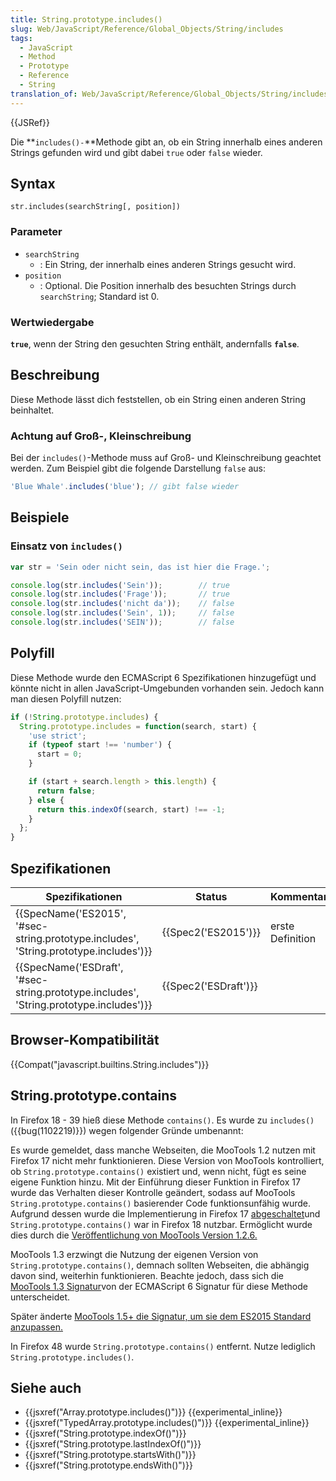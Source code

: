 ```yaml
---
title: String.prototype.includes()
slug: Web/JavaScript/Reference/Global_Objects/String/includes
tags:
  - JavaScript
  - Method
  - Prototype
  - Reference
  - String
translation_of: Web/JavaScript/Reference/Global_Objects/String/includes
---
```

{{JSRef}}

Die **`includes()-`**Methode gibt an, ob ein String innerhalb eines anderen Strings gefunden wird und gibt dabei `true` oder `false` wieder.

## Syntax

    str.includes(searchString[, position])

### Parameter

- `searchString`
  - : Ein String, der innerhalb eines anderen Strings gesucht wird.
- `position`
  - : Optional. Die Position innerhalb des besuchten Strings durch `searchString`; Standard ist 0.

### Wertwiedergabe

**`true`**, wenn der String den gesuchten String enthält, andernfalls **`false`**.

## Beschreibung

Diese Methode lässt dich feststellen, ob ein String einen anderen String beinhaltet.

### Achtung auf Groß-, Kleinschreibung

Bei der `includes()`-Methode muss auf Groß- und Kleinschreibung geachtet werden.
Zum Beispiel gibt die folgende Darstellung `false` aus:

```js
'Blue Whale'.includes('blue'); // gibt false wieder
```

## Beispiele

### Einsatz von `includes()`

```js
var str = 'Sein oder nicht sein, das ist hier die Frage.';

console.log(str.includes('Sein'));        // true
console.log(str.includes('Frage'));       // true
console.log(str.includes('nicht da'));    // false
console.log(str.includes('Sein', 1));     // false
console.log(str.includes('SEIN'));        // false
```

## Polyfill

Diese Methode wurde den ECMAScript 6 Spezifikationen hinzugefügt und könnte nicht in allen JavaScript-Umgebunden vorhanden sein. Jedoch kann man diesen Polyfill nutzen:

```js
if (!String.prototype.includes) {
  String.prototype.includes = function(search, start) {
    'use strict';
    if (typeof start !== 'number') {
      start = 0;
    }

    if (start + search.length > this.length) {
      return false;
    } else {
      return this.indexOf(search, start) !== -1;
    }
  };
}
```

## Spezifikationen

| Spezifikationen                                                                                                      | Status                       | Kommentar        |
| -------------------------------------------------------------------------------------------------------------------- | ---------------------------- | ---------------- |
| {{SpecName('ES2015', '#sec-string.prototype.includes', 'String.prototype.includes')}}     | {{Spec2('ES2015')}}     | erste Definition |
| {{SpecName('ESDraft', '#sec-string.prototype.includes', 'String.prototype.includes')}} | {{Spec2('ESDraft')}} |                  |

## Browser-Kompatibilität

{{Compat("javascript.builtins.String.includes")}}

## String.prototype.contains

In Firefox 18 - 39 hieß diese Methode `contains()`. Es wurde zu `includes()` ({{bug(1102219)}}) wegen folgender Gründe umbenannt:

Es wurde gemeldet, dass manche Webseiten, die MooTools 1.2 nutzen mit Firefox 17 nicht mehr funktionieren. Diese Version von MooTools kontrolliert, ob `String.prototype.contains()` existiert und, wenn nicht, fügt es seine eigene Funktion hinzu.
Mit der Einführung dieser Funktion in Firefox 17 wurde das Verhalten dieser Kontrolle geändert, sodass auf MooTools `String.prototype.contains()` basierender Code funktionsunfähig wurde.
Aufgrund dessen wurde die Implementierung in Firefox 17 [abgeschaltet](https://hg.mozilla.org/releases/mozilla-aurora/rev/086db97198a8)und `String.prototype.contains()` war in Firefox 18 nutzbar. Ermöglicht wurde dies durch die [Veröffentlichung von MooTools Version 1.2.6.](http://mootools.net/blog/2013/02/19/mootools-1-2-6-released)

MooTools 1.3 erzwingt die Nutzung der eigenen Version von `String.prototype.contains()`, demnach sollten Webseiten, die abhängig davon sind, weiterhin funktionieren. Beachte jedoch, dass sich die [MooTools 1.3 Signatur](http://mootools.net/core/docs/1.3.2/Types/String#String-method:-contains)von der ECMAScript 6 Signatur für diese Methode unterscheidet.

Später änderte [MooTools 1.5+ die Signatur, um sie dem ES2015 Standard anzupassen.](https://github.com/mootools/mootools-core/blob/master/Docs/Types/String.md#note)

In Firefox 48 wurde `String.prototype.contains()` entfernt. Nutze lediglich `String.prototype.includes()`.

## Siehe auch

- {{jsxref("Array.prototype.includes()")}} {{experimental_inline}}
- {{jsxref("TypedArray.prototype.includes()")}} {{experimental_inline}}
- {{jsxref("String.prototype.indexOf()")}}
- {{jsxref("String.prototype.lastIndexOf()")}}
- {{jsxref("String.prototype.startsWith()")}}
- {{jsxref("String.prototype.endsWith()")}}
